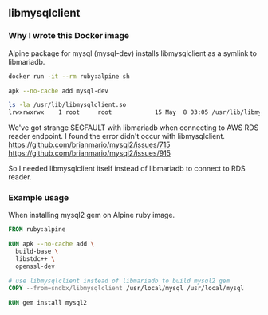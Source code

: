 ## libmysqlclient

### Why I wrote this Docker image

Alpine package for mysql (mysql-dev) installs libmysqlclient as a symlink to libmariadb.

```sh
docker run -it --rm ruby:alpine sh

apk --no-cache add mysql-dev

ls -la /usr/lib/libmysqlclient.so
lrwxrwxrwx    1 root     root            15 May  8 03:05 /usr/lib/libmysqlclient.so -> libmariadb.so.3
```

We've got strange SEGFAULT with libmariadb when connecting to AWS RDS reader endpoint. I found the error didn't occur with libmysqlclient.
https://github.com/brianmario/mysql2/issues/715
https://github.com/brianmario/mysql2/issues/915

So I needed libmysqlclient itself instead of libmariadb to connect to RDS reader.


### Example usage

When installing mysql2 gem on Alpine ruby image.

```Dockerfile
FROM ruby:alpine

RUN apk --no-cache add \
  build-base \
  libstdc++ \
  openssl-dev

# use libmysqlclient instead of libmariadb to build mysql2 gem
COPY --from=sndbx/libmysqlclient /usr/local/mysql /usr/local/mysql

RUN gem install mysql2
```
